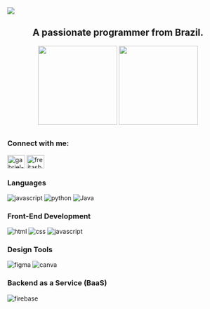<div>
  <img src="https://komarev.com/ghpvc/?username=Freitasbtw&color=white" />
 </div>
<h2 align="center">A passionate programmer from Brazil.</h2>

<div align="center">
  <img height="180em" src="https://github-readme-stats.vercel.app/api?username=Freitasbtw&show_icons=true&theme=github_dark" />
  <img height="180em" src="https://github-readme-stats.vercel.app/api/top-langs/?username=Freitasbtw&hide=html,css&exclude_repo=learning-python,Fastalk&show_icons=true&theme=github_dark&layout=compact&count_private=true" />
 </div>

<h2 align="center"></h2>
 <div align="center">
  <h3 align="left">Connect with me:</h3>
  <p align="left">
  <a href="https://linkedin.com/in/gabriel-freitas-07683a225" target="blank"><img align="center" src="https://raw.githubusercontent.com/rahuldkjain/github-profile-readme-generator/master/src/images/icons/Social/linked-in-alt.svg" alt="gabriel-freitas-07683a225"           height="30" width="40" /></a>
  <a href="https://instagram.com/freitasbtw_" target="blank"><img align="center" src="https://raw.githubusercontent.com/rahuldkjain/github-profile-readme-generator/master/src/images/icons/Social/instagram.svg" alt="freitasbtw_" height="30" width="40" /></a>
</p>
</div>

### Languages
![javascript](https://img.shields.io/badge/JavaScript-323330?style=for-the-badge&logo=javascript&logoColor=F7DF1E)
![python](https://img.shields.io/badge/Python-3776AB?style=for-the-badge&logo=python&logoColor=white)
![Java](https://img.shields.io/badge/java-%23ED8B00.svg?style=for-the-badge&logo=openjdk&logoColor=white)

### Front-End Development
![html](https://img.shields.io/badge/HTML5-E34F26?style=for-the-badge&logo=html5&logoColor=white)
![css](https://img.shields.io/badge/CSS3-1572B6?style=for-the-badge&logo=css3&logoColor=white)
![javascript](https://img.shields.io/badge/JavaScript-323330?style=for-the-badge&logo=javascript&logoColor=F7DF1E)

### Design Tools
![figma](https://img.shields.io/badge/figma-000000?style=for-the-badge&logo=figma&logoColor=white)
![canva](https://img.shields.io/badge/canva-00C4CC?style=for-the-badge&logo=canva&logoColor=white)

### Backend as a Service (BaaS)
![firebase](https://img.shields.io/badge/Firebase-ffaa00?style=for-the-badge&logo=Firebase&logoColor=white)
